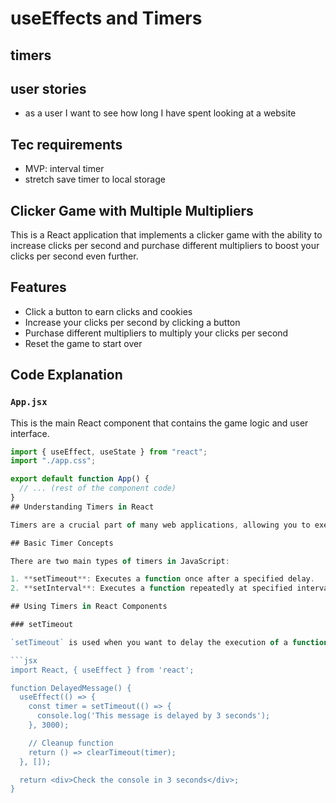 # useEffects and Timers

## timers

## user stories

- as a user I want to see how long I have spent looking at a website

## Tec requirements

- MVP: interval timer
- stretch save timer to local storage

## Clicker Game with Multiple Multipliers

This is a React application that implements a clicker game with the ability to increase clicks per second and purchase different multipliers to boost your clicks per second even further.

## Features

- Click a button to earn clicks and cookies
- Increase your clicks per second by clicking a button
- Purchase different multipliers to multiply your clicks per second
- Reset the game to start over

## Code Explanation

### `App.jsx`

This is the main React component that contains the game logic and user interface.

````jsx
import { useEffect, useState } from "react";
import "./app.css";

export default function App() {
  // ... (rest of the component code)
}
## Understanding Timers in React

Timers are a crucial part of many web applications, allowing you to execute code at specified intervals or after a delay. In React, we can implement timers using the built-in JavaScript functions `setTimeout` and `setInterval`, along with React's `useEffect` hook for proper management in functional components.

## Basic Timer Concepts

There are two main types of timers in JavaScript:

1. **setTimeout**: Executes a function once after a specified delay.
2. **setInterval**: Executes a function repeatedly at specified intervals.

## Using Timers in React Components

### setTimeout

`setTimeout` is used when you want to delay the execution of a function.

```jsx
import React, { useEffect } from 'react';

function DelayedMessage() {
  useEffect(() => {
    const timer = setTimeout(() => {
      console.log('This message is delayed by 3 seconds');
    }, 3000);

    // Cleanup function
    return () => clearTimeout(timer);
  }, []);

  return <div>Check the console in 3 seconds</div>;
}
````
